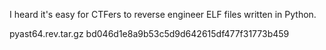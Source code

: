 I heard it's easy for CTFers to reverse engineer ELF files written in Python.

pyast64.rev.tar.gz bd046d1e8a9b53c5d9d642615df477f31773b459